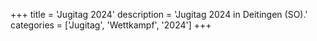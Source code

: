 +++
title = 'Jugitag 2024'
description = 'Jugitag 2024 in Deitingen (SO).'
categories = ['Jugitag', 'Wettkampf', '2024']
+++